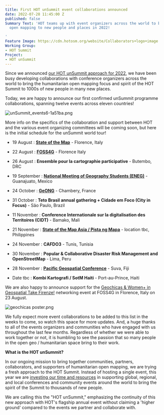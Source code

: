```yaml
---
title: First HOT unSummit event collaborations announced
date: 2022-07-28 11:45:00 Z
published: false
Summary Text: 'HOT teams up with event organizers across the world to bring humanitarian
  open mapping to new people and places in 2022!

'
Feature Image: https://cdn.hotosm.org/website/Collaborators+logo+image.JPG
Working Group:
- HOT Summit
Project:
- HOT unSummit
---
```


Since we announced [our HOT unSummit approach for 2022](https://www.hotosm.org/updates/update-on-the-2022-and-2023-summits/), we have been busy developing collaborations with conference organizers across the world to bring the humanitarian open mapping focus and spirit of the HOT Summit to 1000s of new people in many new places.

Today, we are happy to announce our first confirmed unSummit programme collaborations, spanning twelve events across eleven countries!

![unSummit_events6-1a51ba.png](https://cdn.hotosm.org/website/unSummit_events6-1a51ba.png)

More info on the specifics of the collaboration and support between HOT and the various event organizing committees will be coming soon, but here is the initial schedule for the unSummit world tour!

* 19 August : **[State of the Map](https://2022.stateofthemap.org/)** - Florence, Italy

* 22 August : **[FOSS4G](https://2022.foss4g.org/index.php)** - Florence Italy

* 26 August : **Ensemble pour la cartographie participative** - Butembo, DRC

* 19 September : **[National Meeting of Geography Students (ENEG)](https://www.facebook.com/ENEG.MX/)** - Guanajuato, Mexico

* 24 October : **[GeONG](https://cartong.org/geong/2022)** - Chambery, France

* 31 October : **Teto Brasil annual gathering \+ Cidade em Foco (City in Focus)** - São Paulo, Brazil

* 11 November : **Conference Internationale sur la digitalisation des Territoires (CIDT)** - Bamako, Mali

* 21 November : **[State of the Map Asia / Pista ng Mapa](https://pistangmapa.github.io/2022/)** - location tbc, Philippines

* 24 November : **CAFDO3** - Tunis, Tunisia

* 30 November : **Popular & Collaborative Disaster Risk Management and OpenStreetMap** - Lima, Peru

* 28 November : **[Pacific Geospatial Conference](https://osgeo-oceania.org/pacific-geospatial-conference/)** - Suva, Fiji

* Date tbc : **Kombi Kartografi / SotM Haiti** - Port-au-Prince, Haiti

We are also happy to announce support for the [Geochicas & Women\+ in Geospatial Take Firenze!](https://2022.foss4g.org/schedule_geowomen.php) networking event at FOSS4G in Florence, Italy on 23 August.

![geochicas poster.png](https://cdn.hotosm.org/website/geochicas+poster.png)

We fully expect more event collaborations to be added to this list in the weeks to come, so watch this space for more updates. And, a huge thanks to all of the events organizers and communities who have engaged with us throughout the last few months. Regardless of whether we were able to work together or not, it is humbling to see the passion that so many people in the open geo / humanitarian space bring to their work.

**What is the HOT unSummit?**

In our ongoing mission to bring together communities, partners, collaborators, and supporters of humanitarian open mapping, we are trying a fresh approach to the HOT Summit. Instead of hosting a single event, this year we are [investing our time and resources](https://www.hotosm.org/updates/update-on-the-2022-and-2023-summits/) in supporting global, regional, and local conferences and community events around the world to bring the spirit of the Summit to thousands of new people.

We are calling this the "HOT unSummit," emphasizing the continuity of this new approach with HOT's flagship annual event without claiming a 'higher ground' compared to the events we partner and collaborate with.